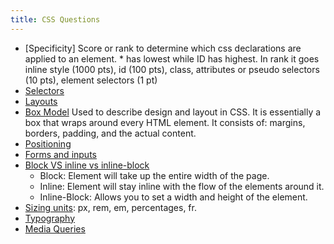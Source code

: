 ```yaml
---
title: CSS Questions
---
```


- [Specificity] Score or rank to determine which css declarations are applied to an element. \* has lowest while ID has highest. In rank it goes inline style (1000 pts), id (100 pts), class, attributes or pseudo selectors (10 pts), element selectors (1 pt)
- [Selectors](css/selectors.md)
- [Layouts]()
- [Box Model]() Used to describe design and layout in CSS. It is essentially a box that wraps around every HTML element. It consists of: margins, borders, padding, and the actual content.
- [Positioning]()
- [Forms and inputs]()
- [Block VS inline vs inline-block]()
  - Block: Element will take up the entire width of the page.
  - Inline: Element will stay inline with the flow of the elements around it.
  - Inline-Block: Allows you to set a width and height of the element.
- [Sizing units](): px, rem, em, percentages, fr.
- [Typography]()
- [Media Queries]()
